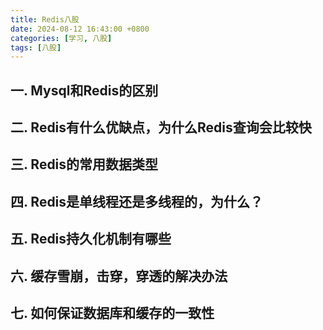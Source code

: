 ```yaml
---
title: Redis八股
date: 2024-08-12 16:43:00 +0800
categories: [学习, 八股]
tags: [八股]
---
```


## 一. Mysql和Redis的区别

## 二. Redis有什么优缺点，为什么Redis查询会比较快

## 三. Redis的常用数据类型

## 四. Redis是单线程还是多线程的，为什么？

## 五. Redis持久化机制有哪些

## 六. 缓存雪崩，击穿，穿透的解决办法

## 七. 如何保证数据库和缓存的一致性